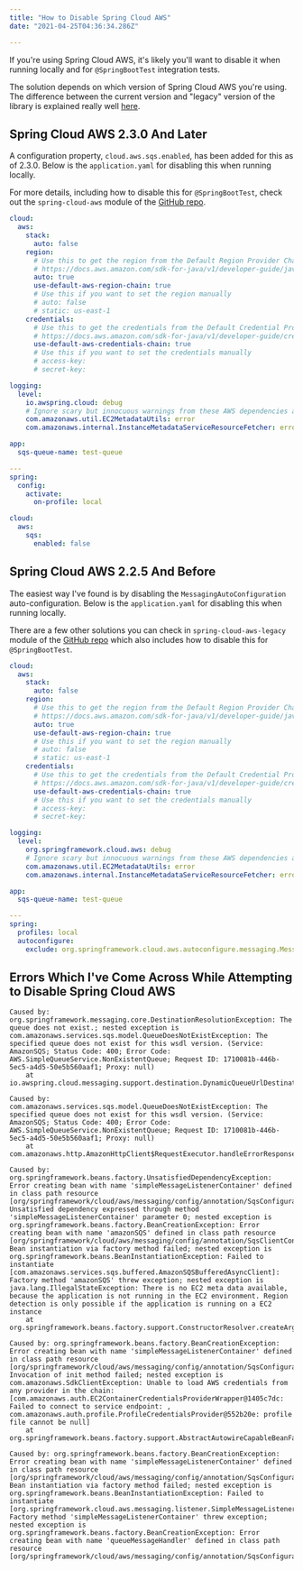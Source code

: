 ```yaml
---
title: "How to Disable Spring Cloud AWS" 
date: "2021-04-25T04:36:34.286Z"

---
```


If you're using Spring Cloud AWS, it's likely you'll want to disable it when running 
locally and for `@SpringBootTest` integration tests.

The solution depends on which version of Spring Cloud AWS you're using. The difference 
between the current version and "legacy" version of the library is explained really well
[here](https://awspring.io/learn/introduction/#versions).

## Spring Cloud AWS 2.3.0 And Later

A configuration property, `cloud.aws.sqs.enabled`, has been added for this as of 2.3.0. 
Below is the `application.yaml` for disabling this when running locally.

For more details, including how to disable this for `@SpringBootTest`, 
check out the `spring-cloud-aws` module of the
[GitHub repo](https://github.com/helloworldless/disable-spring-cloud-aws).

```yaml
cloud:
  aws:
    stack:
      auto: false
    region:
      # Use this to get the region from the Default Region Provider Chain
      # https://docs.aws.amazon.com/sdk-for-java/v1/developer-guide/java-dg-region-selection.html#default-region-provider-chain
      auto: true
      use-default-aws-region-chain: true
      # Use this if you want to set the region manually
      # auto: false
      # static: us-east-1
    credentials:
      # Use this to get the credentials from the Default Credential Provider Chain
      # https://docs.aws.amazon.com/sdk-for-java/v1/developer-guide/credentials.html#credentials-default
      use-default-aws-credentials-chain: true
      # Use this if you want to set the credentials manually
      # access-key:
      # secret-key:

logging:
  level:
    io.awspring.cloud: debug
    # Ignore scary but innocuous warnings from these AWS dependencies as recommended in the Spring Cloud AWS Reference Docs
    com.amazonaws.util.EC2MetadataUtils: error
    com.amazonaws.internal.InstanceMetadataServiceResourceFetcher: error

app:
  sqs-queue-name: test-queue

---
spring:
  config:
    activate:
      on-profile: local

cloud:
  aws:
    sqs:
      enabled: false
```

## Spring Cloud AWS 2.2.5 And Before

The easiest way I've found is by disabling the 
`MessagingAutoConfiguration` auto-configuration. Below is the 
`application.yaml` for disabling this when running locally.

There are a few other solutions you can check in
`spring-cloud-aws-legacy` module of the
[GitHub repo](https://github.com/helloworldless/disable-spring-cloud-aws) which also 
includes how to disable this for `@SpringBootTest`.

```yaml
cloud:
  aws:
    stack:
      auto: false
    region:
      # Use this to get the region from the Default Region Provider Chain
      # https://docs.aws.amazon.com/sdk-for-java/v1/developer-guide/java-dg-region-selection.html#default-region-provider-chain
      auto: true
      use-default-aws-region-chain: true
      # Use this if you want to set the region manually
      # auto: false
      # static: us-east-1
    credentials:
      # Use this to get the credentials from the Default Credential Provider Chain
      # https://docs.aws.amazon.com/sdk-for-java/v1/developer-guide/credentials.html#credentials-default
      use-default-aws-credentials-chain: true
      # Use this if you want to set the credentials manually
      # access-key:
      # secret-key:

logging:
  level:
    org.springframework.cloud.aws: debug
    # Ignore scary but innocuous warnings from these AWS dependencies as recommended in the Spring Cloud AWS Reference Docs
    com.amazonaws.util.EC2MetadataUtils: error
    com.amazonaws.internal.InstanceMetadataServiceResourceFetcher: error

app:
  sqs-queue-name: test-queue

---
spring:
  profiles: local
  autoconfigure:
    exclude: org.springframework.cloud.aws.autoconfigure.messaging.MessagingAutoConfiguration
```

## Errors Which I've Come Across While Attempting to Disable Spring Cloud AWS 

```text
Caused by: org.springframework.messaging.core.DestinationResolutionException: The queue does not exist.; nested exception is com.amazonaws.services.sqs.model.QueueDoesNotExistException: The specified queue does not exist for this wsdl version. (Service: AmazonSQS; Status Code: 400; Error Code: AWS.SimpleQueueService.NonExistentQueue; Request ID: 1710081b-446b-5ec5-a4d5-50e5b560aaf1; Proxy: null)
	at io.awspring.cloud.messaging.support.destination.DynamicQueueUrlDestinationResolver.toDestinationResolutionException(DynamicQueueUrlDestinationResolver.java:105)

```

```text
Caused by: com.amazonaws.services.sqs.model.QueueDoesNotExistException: The specified queue does not exist for this wsdl version. (Service: AmazonSQS; Status Code: 400; Error Code: AWS.SimpleQueueService.NonExistentQueue; Request ID: 1710081b-446b-5ec5-a4d5-50e5b560aaf1; Proxy: null)
	at com.amazonaws.http.AmazonHttpClient$RequestExecutor.handleErrorResponse(AmazonHttpClient.java:1819)
```

```text
Caused by: org.springframework.beans.factory.UnsatisfiedDependencyException: Error creating bean with name 'simpleMessageListenerContainer' defined in class path resource [org/springframework/cloud/aws/messaging/config/annotation/SqsConfiguration.class]: Unsatisfied dependency expressed through method 'simpleMessageListenerContainer' parameter 0; nested exception is org.springframework.beans.factory.BeanCreationException: Error creating bean with name 'amazonSQS' defined in class path resource [org/springframework/cloud/aws/messaging/config/annotation/SqsClientConfiguration.class]: Bean instantiation via factory method failed; nested exception is org.springframework.beans.BeanInstantiationException: Failed to instantiate [com.amazonaws.services.sqs.buffered.AmazonSQSBufferedAsyncClient]: Factory method 'amazonSQS' threw exception; nested exception is java.lang.IllegalStateException: There is no EC2 meta data available, because the application is not running in the EC2 environment. Region detection is only possible if the application is running on a EC2 instance
	at org.springframework.beans.factory.support.ConstructorResolver.createArgumentArray(ConstructorResolver.java:799)
```

```text
Caused by: org.springframework.beans.factory.BeanCreationException: Error creating bean with name 'simpleMessageListenerContainer' defined in class path resource [org/springframework/cloud/aws/messaging/config/annotation/SqsConfiguration.class]: Invocation of init method failed; nested exception is com.amazonaws.SdkClientException: Unable to load AWS credentials from any provider in the chain: [com.amazonaws.auth.EC2ContainerCredentialsProviderWrapper@1405c7dc: Failed to connect to service endpoint: , com.amazonaws.auth.profile.ProfileCredentialsProvider@552b20e: profile file cannot be null]
	at org.springframework.beans.factory.support.AbstractAutowireCapableBeanFactory.initializeBean(AbstractAutowireCapableBeanFactory.java:1799)
```

```text
Caused by: org.springframework.beans.factory.BeanCreationException: Error creating bean with name 'simpleMessageListenerContainer' defined in class path resource [org/springframework/cloud/aws/messaging/config/annotation/SqsConfiguration.class]: Bean instantiation via factory method failed; nested exception is org.springframework.beans.BeanInstantiationException: Failed to instantiate [org.springframework.cloud.aws.messaging.listener.SimpleMessageListenerContainer]: Factory method 'simpleMessageListenerContainer' threw exception; nested exception is org.springframework.beans.factory.BeanCreationException: Error creating bean with name 'queueMessageHandler' defined in class path resource [org/springframework/cloud/aws/messaging/config/annotation/SqsConfiguration.class]
```

